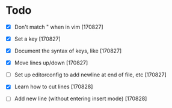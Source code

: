 # Todo

- [x] Don't match " when in vim [170827]
- [x] Set a <Leader> key [170827]
- [x] Document the syntax of keys, like <C-o> [170827]
- [x] Move lines up/down [170827]
- [ ] Set up editorconfig to add newline at end of file, etc [170827]
- [x] Learn how to cut lines [170828]
- [ ] Add new line (without entering insert mode) [170828]

